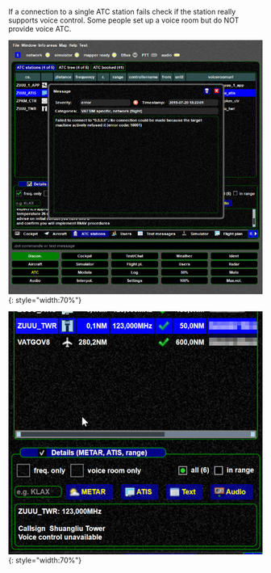 <!--
    SPDX-FileCopyrightText: Copyright (C) swift Project Community / Contributors
    SPDX-License-Identifier: GFDL-1.3-only
-->

If a connection to a single ATC station fails check if the station really supports voice control.
Some people set up a voice room but do NOT provide voice ATC.

![](./../../img/failedtoconnect.jpg){: style="width:70%"}

![](./../../img/failedtoconnect2.jpg){: style="width:70%"}
